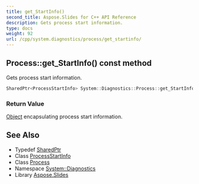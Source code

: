 ```yaml
---
title: get_StartInfo()
second_title: Aspose.Slides for C++ API Reference
description: Gets process start information.
type: docs
weight: 92
url: /cpp/system.diagnostics/process/get_startinfo/
---
```

## Process::get_StartInfo() const method


Gets process start information.

```cpp
SharedPtr<ProcessStartInfo> System::Diagnostics::Process::get_StartInfo() const
```


### Return Value

[Object](../../../system/object/) encapsulating process start information.

## See Also

* Typedef [SharedPtr](../../system/sharedptr/)
* Class [ProcessStartInfo](../processstartinfo/)
* Class [Process](./)
* Namespace [System::Diagnostics](../)
* Library [Aspose.Slides](../../)